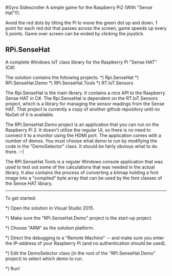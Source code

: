 #Gyro Sidescroller
A simple game for the Raspberry Pi2 (With "Sense Hat"!!).

Avoid the red dots by tilting the Pi to move the green dot up and down.
1 point for each red dot that passes across the screen, game speeds up every 5 points.
Game over screen can be ended by clicking the joystick.


## RPi.SenseHat
A complete Windows IoT class library for the Raspberry Pi "Sense HAT" (C#)

The solution contains the following projects:
*) Rpi.SenseHat
*) RPi.SenseHat.Demo
*) RPi.SenseHat.Tools
*) RT.IoT.Sensors

The Rpi.SenseHat is the main library. It contains a nice API to the Raspberry Sense HAT in C#.
The Rpi.SenseHat is dependent on the RT.IoT.Sensors project, which is a library for managing the sensor readings from the Sense HAT. That project is currently a copy of another github repository until no NuGet of it is available.

The RPi.SenseHat.Demo project is an application that you can run on the Raspberry Pi 2. It doesn't utilize the regular UI, so there is no need to connect it to a monitor using the HDMI port.
The application comes with a number of demos.
You must choose what demo to run by modifying the code in the "DemoSelector" class. It should be fairly obvious what to do there. :-)


The RPi.SenseHat.Tools is a regular Windows console application that was used to test out some of the calculations that was needed in the actual library.
It also contains the process of converting a bitmap holding a font image into a "compiled" byte array that can be used by the font classes of the Sense HAT library.


************************
To get started:

*) Open the solution in Visual Studio 2015.

*) Make sure the "RPi.SenseHat.Demo" project is the start-up project.

*) Choose "ARM" as the solution platform.

*) Direct the debugging to a "Remote Machine" -- and make sure you enter the IP-address of your Raspberry Pi (and no authentication should be used).

*) Edit the DemoSelector class (in the root of the "RPi.SenseHat.Demo" project) to select which demo to run.

*) Run!